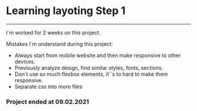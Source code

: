 # Learning layoting Step 1
---

I`m worked for 2 weeks on this project.


Mistakes I`m understand during this project:
* Always start from mobile website and then make responsive to other devices.
* Previously analyze design, find similar styles, fonts, sections.
* Don`t use so much flexbox elements, it``s to hard to make them responsive.
* Separate css into more files
### Project ended at 09.02.2021

